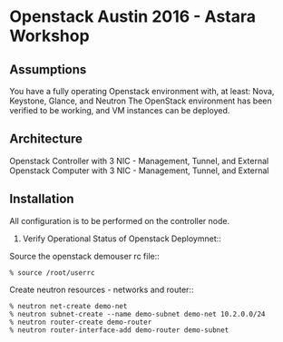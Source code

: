 Openstack Austin 2016 - Astara Workshop
===================

Assumptions
------------

You have a fully operating Openstack environment with, at least: Nova, Keystone, Glance, and Neutron
The OpenStack environment has been verified to be working, and VM instances can be deployed.


Architecture
------------

Openstack Controller with 3 NIC - Management, Tunnel, and External
Openstack Computer with 3 NIC - Management, Tunnel, and External


Installation
------------

All configuration is to be performed on the controller node.

1. Verify Operational Status of Openstack Deploymnet::

Source the openstack demouser rc file::

    % source /root/userrc

Create neutron resources - networks and router::

    % neutron net-create demo-net
    % neutron subnet-create --name demo-subnet demo-net 10.2.0.0/24
    % neutron router-create demo-router
    % neutron router-interface-add demo-router demo-subnet
